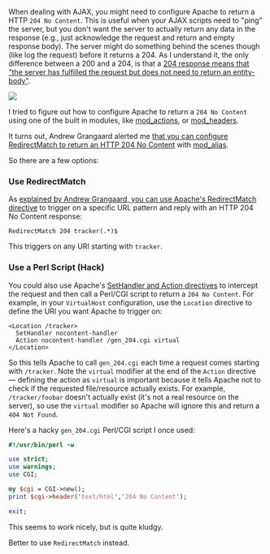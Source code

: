 When dealing with AJAX, you might need to configure Apache to return a HTTP `204 No Content`.  This is useful when your AJAX scripts need to "ping" the server, but you don't want the server to actually return any data in the response (e.g., just acknowledge the request and return and empty response body).  The server might do something behind the scenes though (like log the request) before it returns a 204.  As I understand it, the only difference between a 200 and a 204, is that a [204 response means that "the server has fulfilled the request but does not need to return an entity-body"](http://www.w3.org/Protocols/rfc2616/rfc2616-sec10.html#sec10.2.5).

<img src="https://raw.githubusercontent.com/markkolich/blog/master/content/static/entries/howto-configure-apache-to-return-a-http-204-no-content-for-ajax/apache-gen-http-204-small.png">

I tried to figure out how to configure Apache to return a `204 No Content` using one of the built in modules, like [mod_actions](http://httpd.apache.org/docs/2.2/mod/mod_actions.html), or [mod_headers](http://httpd.apache.org/docs/2.2/mod/mod_headers.html).

It turns out, Andrew Grangaard alerted me [that you can configure RedirectMatch to return an HTTP 204 No Content](http://lowlevelmanager.blogspot.com/2009/07/returning-apache-204.html) with [mod_alias](http://httpd.apache.org/docs/2.2/mod/mod_alias.html).

So there are a few options:

### Use RedirectMatch

As [explained by Andrew Grangaard, you can use Apache's RedirectMatch directive](http://lowlevelmanager.blogspot.com/2009/07/returning-apache-204.html) to trigger on a specific URL pattern and reply with an HTTP 204 No Content response:

```
RedirectMatch 204 tracker(.*)$
```

This triggers on any URI starting with `tracker`.

### Use a Perl Script (Hack)

You could also use Apache's [SetHandler and Action directives](http://httpd.apache.org/docs/2.2/mod/mod_actions.html#action) to intercept the request and then call a Perl/CGI script to return a `204 No Content`.  For example, in your `VirtualHost` configuration, use the `Location` directive to define the URI you want Apache to trigger on:

```
<Location /tracker>
  SetHandler nocontent-handler
  Action nocontent-handler /gen_204.cgi virtual
</Location>
```

So this tells Apache to call `gen_204.cgi` each time a request comes starting with `/tracker`.  Note the `virtual` modifier at the end of the `Action` directive &mdash; defining the action as `virtual` is important because it tells Apache not to check if the requested file/resource actually exists.  For example, `/tracker/foobar` doesn't actually exist (it's not a real resource on the server), so use the `virtual` modifier so Apache will ignore this and return a `404 Not Found`.

Here's a hacky `gen_204.cgi` Perl/CGI script I once used:

```perl
#!/usr/bin/perl -w

use strict;
use warnings;
use CGI;

my $cgi = CGI->new();
print $cgi->header('text/html','204 No Content');

exit;
```

This seems to work nicely, but is quite kludgy.

Better to use `RedirectMatch` instead.